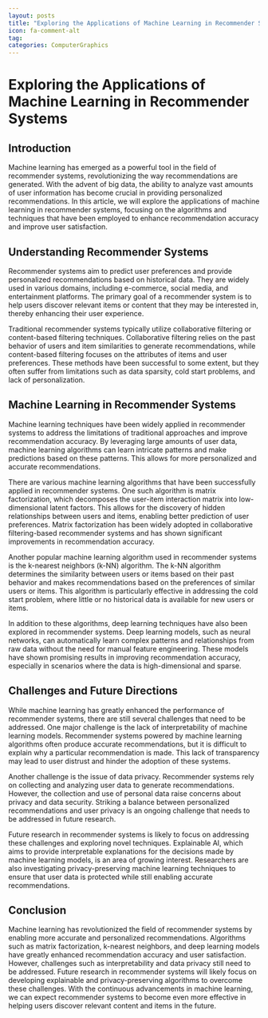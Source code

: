 ```yaml
---
layout: posts
title: "Exploring the Applications of Machine Learning in Recommender Systems"
icon: fa-comment-alt
tag:      
categories: ComputerGraphics
---
```



# Exploring the Applications of Machine Learning in Recommender Systems

## Introduction

Machine learning has emerged as a powerful tool in the field of recommender systems, revolutionizing the way recommendations are generated. With the advent of big data, the ability to analyze vast amounts of user information has become crucial in providing personalized recommendations. In this article, we will explore the applications of machine learning in recommender systems, focusing on the algorithms and techniques that have been employed to enhance recommendation accuracy and improve user satisfaction.

## Understanding Recommender Systems

Recommender systems aim to predict user preferences and provide personalized recommendations based on historical data. They are widely used in various domains, including e-commerce, social media, and entertainment platforms. The primary goal of a recommender system is to help users discover relevant items or content that they may be interested in, thereby enhancing their user experience.

Traditional recommender systems typically utilize collaborative filtering or content-based filtering techniques. Collaborative filtering relies on the past behavior of users and item similarities to generate recommendations, while content-based filtering focuses on the attributes of items and user preferences. These methods have been successful to some extent, but they often suffer from limitations such as data sparsity, cold start problems, and lack of personalization.

## Machine Learning in Recommender Systems

Machine learning techniques have been widely applied in recommender systems to address the limitations of traditional approaches and improve recommendation accuracy. By leveraging large amounts of user data, machine learning algorithms can learn intricate patterns and make predictions based on these patterns. This allows for more personalized and accurate recommendations.

There are various machine learning algorithms that have been successfully applied in recommender systems. One such algorithm is matrix factorization, which decomposes the user-item interaction matrix into low-dimensional latent factors. This allows for the discovery of hidden relationships between users and items, enabling better prediction of user preferences. Matrix factorization has been widely adopted in collaborative filtering-based recommender systems and has shown significant improvements in recommendation accuracy.

Another popular machine learning algorithm used in recommender systems is the k-nearest neighbors (k-NN) algorithm. The k-NN algorithm determines the similarity between users or items based on their past behavior and makes recommendations based on the preferences of similar users or items. This algorithm is particularly effective in addressing the cold start problem, where little or no historical data is available for new users or items.

In addition to these algorithms, deep learning techniques have also been explored in recommender systems. Deep learning models, such as neural networks, can automatically learn complex patterns and relationships from raw data without the need for manual feature engineering. These models have shown promising results in improving recommendation accuracy, especially in scenarios where the data is high-dimensional and sparse.

## Challenges and Future Directions

While machine learning has greatly enhanced the performance of recommender systems, there are still several challenges that need to be addressed. One major challenge is the lack of interpretability of machine learning models. Recommender systems powered by machine learning algorithms often produce accurate recommendations, but it is difficult to explain why a particular recommendation is made. This lack of transparency may lead to user distrust and hinder the adoption of these systems.

Another challenge is the issue of data privacy. Recommender systems rely on collecting and analyzing user data to generate recommendations. However, the collection and use of personal data raise concerns about privacy and data security. Striking a balance between personalized recommendations and user privacy is an ongoing challenge that needs to be addressed in future research.

Future research in recommender systems is likely to focus on addressing these challenges and exploring novel techniques. Explainable AI, which aims to provide interpretable explanations for the decisions made by machine learning models, is an area of growing interest. Researchers are also investigating privacy-preserving machine learning techniques to ensure that user data is protected while still enabling accurate recommendations.

## Conclusion

Machine learning has revolutionized the field of recommender systems by enabling more accurate and personalized recommendations. Algorithms such as matrix factorization, k-nearest neighbors, and deep learning models have greatly enhanced recommendation accuracy and user satisfaction. However, challenges such as interpretability and data privacy still need to be addressed. Future research in recommender systems will likely focus on developing explainable and privacy-preserving algorithms to overcome these challenges. With the continuous advancements in machine learning, we can expect recommender systems to become even more effective in helping users discover relevant content and items in the future.